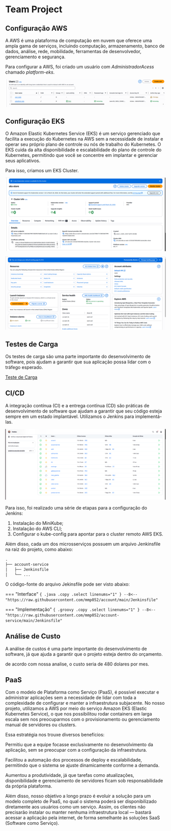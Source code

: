 # Team Project

## Configuração AWS

A AWS é uma plataforma de computação em nuvem que oferece uma ampla gama de serviços, incluindo computação, armazenamento, banco de dados, análise, rede, mobilidade, ferramentas de desenvolvedor, gerenciamento e segurança.

Para configurar a AWS, foi criado um usuário com *AdministradorAcess* chamado *platform-eks*.

![](img/userAWS.png)

## Configuração EKS

O Amazon Elastic Kubernetes Service (EKS) é um serviço gerenciado que facilita a execução do Kubernetes na AWS sem a necessidade de instalar e operar seu próprio plano de controle ou nós de trabalho do Kubernetes. O EKS cuida da alta disponibilidade e escalabilidade do plano de controle do Kubernetes, permitindo que você se concentre em implantar e gerenciar seus aplicativos.

Para isso, criamos um EKS Cluster.

![](img/eks.png)

![](img/ec2.png)

## Testes de Carga 

Os testes de carga são uma parte importante do desenvolvimento de software, pois ajudam a garantir que sua aplicação possa lidar com o tráfego esperado. 

[Teste de Carga](https://youtu.be/bBthFTXvDqw)

## CI/CD

A integração contínua (CI) e a entrega contínua (CD) são práticas de desenvolvimento de software que ajudam a garantir que seu código esteja sempre em um estado implantável. Utilizamos o Jenkins para implementá-las. 

![](img/jenkins.png)

Para isso, foi realizado uma série de etapas para a configuração do Jenkins:

1. Instalação do MiniKube;
1. Instalação do AWS CLI;
1. Configurar o kube-config para apontar para o cluster remoto AWS EKS.

Além disso, cada um dos microsserviços possuem um arquivo Jenkinsfile na raiz do projeto, como abaixo:

``` { .bash }
.
├── account-service
│   ├── Jenkinsfile
│   └── ...
```

O código-fonte do arquivo Jekinsfile pode ser visto abaixo:

=== "Interface"
    ``` { .java .copy .select linenums="1" }
    --8<-- "https://raw.githubusercontent.com/mmp052/account/main/Jenkinsfile"
    ```

=== "Implementação"
    ``` { .groovy .copy .select linenums="1" }
    --8<-- "https://raw.githubusercontent.com/mmp052/account-service/main/Jenkinsfile"
    ```

## Análise de Custo

A análise de custos é uma parte importante do desenvolvimento de software, já que ajuda a garantir que o projeto esteja dentro do orçamento.

de acordo com nossa analise, o custo seria de 480 dolares por mes.

## PaaS

Com o modelo de Plataforma como Serviço (PaaS), é possível executar e administrar aplicações sem a necessidade de lidar com toda a complexidade de configurar e manter a infraestrutura subjacente. No nosso projeto, utilizamos a AWS por meio do serviço Amazon EKS (Elastic Kubernetes Service), o que nos possibilitou rodar containers em larga escala sem nos preocuparmos com o provisionamento ou gerenciamento manual de servidores ou clusters.

Essa estratégia nos trouxe diversos benefícios:

Permitiu que a equipe focasse exclusivamente no desenvolvimento da aplicação, sem se preocupar com a configuração da infraestrutura.

Facilitou a automação dos processos de deploy e escalabilidade, permitindo que o sistema se ajuste dinamicamente conforme a demanda.

Aumentou a produtividade, já que tarefas como atualizações, disponibilidade e gerenciamento de servidores ficam sob responsabilidade da própria plataforma.

Além disso, nosso objetivo a longo prazo é evoluir a solução para um modelo completo de PaaS, no qual o sistema poderá ser disponibilizado diretamente aos usuários como um serviço. Assim, os clientes não precisarão instalar ou manter nenhuma infraestrutura local — bastará acessar a aplicação pela internet, de forma semelhante às soluções SaaS (Software como Serviço).